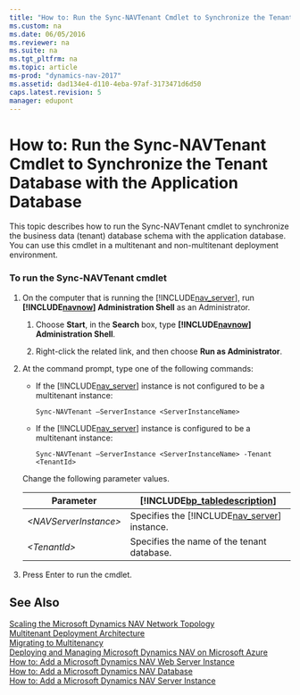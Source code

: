 ```yaml
---
title: "How to: Run the Sync-NAVTenant Cmdlet to Synchronize the Tenant Database with the Application Database"
ms.custom: na
ms.date: 06/05/2016
ms.reviewer: na
ms.suite: na
ms.tgt_pltfrm: na
ms.topic: article
ms-prod: "dynamics-nav-2017"
ms.assetid: dad134e4-d110-4eba-97af-3173471d6d50
caps.latest.revision: 5
manager: edupont
---
```

# How to: Run the Sync-NAVTenant Cmdlet to Synchronize the Tenant Database with the Application Database
This topic describes how to run the Sync-NAVTenant cmdlet to synchronize the business data \(tenant\) database schema with the application database. You can use this cmdlet in a multitenant and non-multitenant deployment environment.  

### To run the Sync-NAVTenant cmdlet  

1.  On the computer that is running the [!INCLUDE[nav_server](includes/nav_server_md.md)], run **[!INCLUDE[navnow](includes/navnow_md.md)] Administration Shell** as an Administrator.  

    1.  Choose **Start**, in the **Search** box, type **[!INCLUDE[navnow](includes/navnow_md.md)] Administration Shell**.  

    2.  Right-click the related link, and then choose **Run as Administrator**.  

2.  At the command prompt, type one of the following commands:  

    -   If the [!INCLUDE[nav_server](includes/nav_server_md.md)] instance is not configured to be a multitenant instance:  

        ```  
        Sync-NAVTenant –ServerInstance <ServerInstanceName>  
        ```  

    -   If the [!INCLUDE[nav_server](includes/nav_server_md.md)] instance is configured to be a multitenant instance:  

        ```  
        Sync-NAVTenant –ServerInstance <ServerInstanceName> -Tenant <TenantId>  
        ```  

     Change the following parameter values.  

    |Parameter|[!INCLUDE[bp_tabledescription](includes/bp_tabledescription_md.md)]|  
    |---------------|---------------------------------------|  
    |*\<NAVServerInstance>*|Specifies the [!INCLUDE[nav_server](includes/nav_server_md.md)] instance.|  
    |*\<TenantId>*|Specifies the name of the tenant database.|  

3.  Press Enter to run the cmdlet.  

## See Also  
 [Scaling the Microsoft Dynamics NAV Network Topology](Scaling-the-Microsoft-Dynamics-NAV-Network-Topology.md)   
 [Multitenant Deployment Architecture](Multitenant-Deployment-Architecture.md)   
 [Migrating to Multitenancy](Migrating-to-Multitenancy.md)   
 [Deploying and Managing Microsoft Dynamics NAV on Microsoft Azure](Deploying-and-Managing-Microsoft-Dynamics-NAV-on-Microsoft-Azure.md)   
 [How to: Add a Microsoft Dynamics NAV Web Server Instance](How-to--Add-a-Microsoft-Dynamics-NAV-Web-Server-Instance.md)   
 [How to: Add a Microsoft Dynamics NAV Database](How-to--Add-a-Microsoft-Dynamics-NAV-Database.md)   
 [How to: Add a Microsoft Dynamics NAV Server Instance](How-to--Add-a-Microsoft-Dynamics-NAV-Server-Instance.md)
